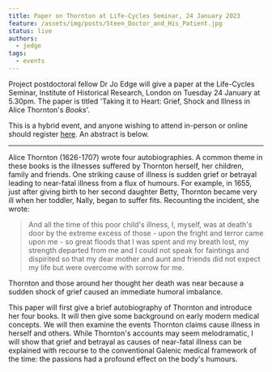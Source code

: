 ```yaml
---
title: Paper on Thornton at Life-Cycles Seminar, 24 January 2023
feature: /assets/img/posts/Steen_Doctor_and_His_Patient.jpg
status: live
authors:
  - jedge
tags:
  - events
---
```




Project postdoctoral fellow Dr Jo Edge will give a paper at the Life-Cycles Seminar, Institute of Historical Research, London on Tuesday 24 January at 5.30pm. The paper is titled 'Taking it to Heart: Grief, Shock and Illness in Alice Thornton's *Books*'.

This is a hybrid event, and anyone wishing to attend in-person or online should register [here](https://www.history.ac.uk/events/taking-it-heart-grief-shock-and-illness-alice-thorntons-books). An abstract is below.

---

Alice Thornton (1626-1707) wrote four autobiographies. A common theme in these books is the illnesses suffered by Thornton herself, her children, family and friends. One striking cause of illness is sudden grief or betrayal leading to near-fatal illness from a flux of humours. For example, in 1655, just after giving birth to her second daughter Betty, Thornton became very ill when her toddler, Nally, began to suffer fits. Recounting the incident, she wrote:

>And all the time of this poor child's illness, I, myself, was at death's door by the extreme excess of those - upon the fright and terror came upon me - so great floods that I was spent and my breath lost, my strength departed from me and I could not speak for faintings and dispirited so that my dear mother and aunt and friends did not expect my life but were overcome with sorrow for me.

Thornton and those around her thought her death was near because a sudden shock of grief caused an immediate humoral imbalance.

This paper will first give a brief autobiography of Thornton and introduce her four books. It will then give some background on early modern medical concepts. We will then examine the events Thornton claims cause illness in herself and others. While Thornton's accounts may seem melodramatic, I will show that grief and betrayal as causes of near-fatal illness can be explained with recourse to the conventional Galenic medical framework of the time: the passions had a profound effect on the body's humours.
